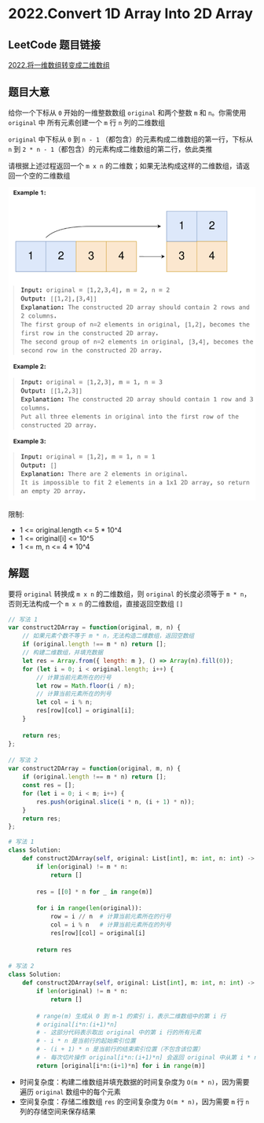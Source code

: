 # 2022.Convert 1D Array Into 2D Array

## LeetCode 题目链接

[2022.将一维数组转变成二维数组](https://leetcode.cn/problems/convert-1d-array-into-2d-array/)

## 题目大意

给你一个下标从 `0` 开始的一维整数数组 `original` 和两个整数 `m` 和  `n`。你需使用 `original` 中 所有元素创建一个 `m` 行 `n` 列的二维数组

`original` 中下标从 `0` 到 `n - 1` （都包含）的元素构成二维数组的第一行，下标从 `n` 到 `2 * n - 1`（都包含）的元素构成二维数组的第二行，依此类推

请根据上述过程返回一个 `m x n` 的二维数；如果无法构成这样的二维数组，请返回一个空的二维数组

![alt text](images/example2022.png)

限制:
- 1 <= original.length <= 5 * 10^4
- 1 <= original[i] <= 10^5
- 1 <= m, n <= 4 * 10^4

## 解题

要将 `original` 转换成 `m x n` 的二维数组，则 `original` 的长度必须等于 `m * n`，否则无法构成一个 `m x n` 的二维数组，直接返回空数组 `[]`

```js
// 写法 1
var construct2DArray = function(original, m, n) {
    // 如果元素个数不等于 m * n，无法构造二维数组，返回空数组
    if (original.length !== m * n) return [];
    // 构建二维数组，并填充数据
    let res = Array.from({ length: m }, () => Array(n).fill(0));
    for (let i = 0; i < original.length; i++) {
        // 计算当前元素所在的行号
        let row = Math.floor(i / n); 
        // 计算当前元素所在的列号
        let col = i % n;          
        res[row][col] = original[i];
    }

    return res;
};

// 写法 2
var construct2DArray = function(original, m, n) {
    if (original.length !== m * n) return [];
    const res = [];
    for (let i = 0; i < m; i++) {
        res.push(original.slice(i * n, (i + 1) * n));
    }
    return res;
};
```
```python
# 写法 1
class Solution:
    def construct2DArray(self, original: List[int], m: int, n: int) -> List[List[int]]:
        if len(original) != m * n:
            return []
        
        res = [[0] * n for _ in range(m)]

        for i in range(len(original)):
            row = i // n  # 计算当前元素所在的行号
            col = i % n   # 计算当前元素所在的列号
            res[row][col] = original[i]
        
        return res

# 写法 2
class Solution:
    def construct2DArray(self, original: List[int], m: int, n: int) -> List[List[int]]:
        if len(original) != m * n:
            return []
        
        # range(m) 生成从 0 到 m-1 的索引 i，表示二维数组中的第 i 行
        # original[i*n:(i+1)*n]
        # - 这部分代码表示取出 original 中的第 i 行的所有元素
        # - i * n 是当前行的起始索引位置
        # - (i + 1) * n 是当前行的结束索引位置（不包含该位置）
        # - 每次切片操作 original[i*n:(i+1)*n] 会返回 original 中从第 i * n 到第 (i + 1) * n 的元素，正好构成二维数组的一行
        return [original[i*n:(i+1)*n] for i in range(m)]
```

- 时间复杂度：构建二维数组并填充数据的时间复杂度为 `O(m * n)`，因为需要遍历 `original` 数组中的每个元素
- 空间复杂度：存储二维数组 `res` 的空间复杂度为 `O(m * n)`，因为需要 `m` 行 `n` 列的存储空间来保存结果
